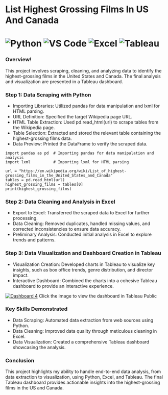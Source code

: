 # List Highest Grossing Films In US And Canada
# ![Python](https://img.shields.io/badge/python-blue?logo=python&logoColor=white) ![VS Code](https://img.shields.io/badge/VS%20Code-blue?logo=visual-studio-code&logoColor=white) ![Excel](https://img.shields.io/badge/Excel-217346?logo=Microsoft%20Excel&logoColor=white) ![Tableau](https://img.shields.io/badge/Tableau-005F99?logo=Tableau&logoColor=white)

### Overview!
This project involves scraping, cleaning, and analyzing data to identify the highest-grossing films in the United States and Canada. The final analysis and visualization are presented in a Tableau dashboard.

### Step 1: Data Scraping with Python
* Importing Libraries: Utilized pandas for data manipulation and lxml for HTML parsing.
* URL Definition: Specified the target Wikipedia page URL.
* HTML Table Extraction: Used pd.read_html(url) to scrape tables from the Wikipedia page.
* Table Selection: Extracted and stored the relevant table containing the highest-grossing films data.
* Data Preview: Printed the DataFrame to verify the scraped data.
```
import pandas as pd  # Importing pandas for data manipulation and analysis
import lxml          # Importing lxml for HTML parsing

url = "https://en.wikipedia.org/wiki/List_of_highest-grossing_films_in_the_United_States_and_Canada"
tables = pd.read_html(url)
highest_grossing_films = tables[0]
print(highest_grossing_films)
```

### Step 2: Data Cleaning and Analysis in Excel
* Export to Excel: Transferred the scraped data to Excel for further processing.
* Data Cleaning: Removed duplicates, handled missing values, and corrected inconsistencies to ensure data accuracy.
* Preliminary Analysis: Conducted initial analysis in Excel to explore trends and patterns.

### Step 3: Data Visualization and Dashboard Creation in Tableau
* Visualization Creation: Developed charts in Tableau to visualize key insights, such as box office trends, genre distribution, and director impact.
* Interactive Dashboard: Combined the charts into a cohesive Tableau dashboard to provide an interactive experience.

[![Dashboard 4](https://github.com/user-attachments/assets/b861aa7a-13c1-4319-8e4a-fd4fec759c43)](https://public.tableau.com/views/Listofhighest-grossingfilmsintheUnitedStatesandCanadacomplete/Dashboard4?:language=en-US&publish=yes&:sid=&:redirect=auth&:display_count=n&:origin=viz_share_link)
Click the image to view the dashboard in Tableau Public

### Key Skills Demonstrated
* Data Scraping: Automated data extraction from web sources using Python.
* Data Cleaning: Improved data quality through meticulous cleaning in Excel.
* Data Visualization: Created a comprehensive Tableau dashboard showcasing the analysis.

### Conclusion
This project highlights my ability to handle end-to-end data analysis, from data extraction to visualization, using Python, Excel, and Tableau. The final Tableau dashboard provides actionable insights into the highest-grossing films in the US and Canada.
